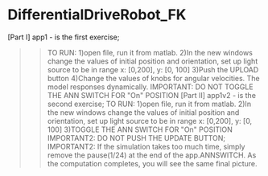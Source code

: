 # DifferentialDriveRobot_FK
[Part I]
app1 - is the first exercise;
>>TO RUN: 
1)open file, run it from matlab. 
2)In the new windows change the values of initial position and orientation, set up light source to be in range x: [0,200], y: [0, 100]
3)Push the UPLOAD button
4)Change the values of knobs for angular velocities. The model responses dynamically.
IMPORTANT: DO NOT TOGGLE THE ANN SWITCH FOR "On" POSITION
[Part II]
app1v2 - is the second exercise;
>>TO RUN:
1)open file, run it from matlab. 
2)In the new windows change the values of initial position and orientation, set up light source to be in range x: [0,200], y: [0, 100]
3)TOGGLE THE ANN SWITCH FOR "On" POSITION 
IMPORTANT2: DO NOT PUSH THE UPDATE BUTTON;
IMPORTANT2: If the simulation takes too much time, simply remove the pause(1/24) at the end of the app.ANNSWITCH. As the computation completes, you will see the same final picture.
